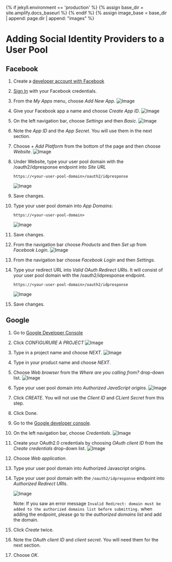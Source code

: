 {% if jekyll.environment == 'production' %}
  {% assign base_dir = site.amplify.docs_baseurl %}
{% endif %}
{% assign image_base = base_dir | append: page.dir | append: "images" %}


# Adding Social Identity Providers to a User Pool

## Facebook

1. Create a [developer account with Facebook](https://developers.facebook.com/docs/facebook-login)
2. [Sign In](https://developers.facebook.com/) with your Facebook credentials.
3. From the *My Apps* menu, choose *Add New App*.
![Image]({{image_base}}/cognitoHostedUI/facebook1.png)
4. Give your Facebook app a name and choose *Create App ID*.
![Image]({{image_base}}/cognitoHostedUI/facebook2.png)
5. On the left navigation bar, choose *Settings* and then *Basic*.
![Image]({{image_base}}/cognitoHostedUI/facebook3.png)
6. Note the *App ID* and the *App Secret*. You will use them in the next section.
7. Choose *+ Add Platform* from the bottom of the page and then choose *Website*.
![Image]({{image_base}}/cognitoHostedUI/facebook4.png)
8. Under Website, type your user pool domain with the /oauth2/idpresponse endpoint into *Site URL*

    ```https://<your-user-pool-domain>/oauth2/idpresponse```

    ![Image]({{image_base}}/cognitoHostedUI/facebook5.png)
9. Save changes.
10. Type your user pool domain into *App Domains*:

    ```https://<your-user-pool-domain>```
    
    ![Image]({{image_base}}/cognitoHostedUI/facebook6.png)
11. Save changes.
12. From the navigation bar choose *Products* and then *Set up* from *Facebook Login*.
![Image]({{image_base}}/cognitoHostedUI/facebook7.png)
13. From the navigation bar choose *Facebook Login* and then *Settings*.
14. Type your redirect URL into *Valid OAuth Redirect URIs*. It will consist of your user pool domain with the /oauth2/idpresponse endpoint.

    ```https://<your-user-pool-domain>/oauth2/idpresponse```

    ![Image]({{image_base}}/cognitoHostedUI/facebook8.png)
15. Save changes.

## Google

1. Go to [Google Developer Console](https://developers.google.com/identity/sign-in/web/sign-in)
2. Click *CONFIGURURE A PROJECT*
![Image]({{image_base}}/cognitoHostedUI/google1.png)
3. Type in a project name and choose *NEXT*.
![Image]({{image_base}}/cognitoHostedUI/google2.png)
4. Type in your product name and choose *NEXT*.
5. Choose *Web browser* from the *Where are you calling from?* drop-down list.
![Image]({{image_base}}/cognitoHostedUI/google3.png)
6. Type your user pool domain into *Authorized JavaScript origins*.
![Image]({{image_base}}/cognitoHostedUI/google4.png)
7. Click *CREATE*. You will not use the *Client ID* and *CLient Secret* from this step.
8. Click Done.
9. Go to the [Google developer console](https://console.developers.google.com).
10. On the left navigation bar, choose *Credentials*.
![Image]({{image_base}}/cognitoHostedUI/google5.png)
11. Create your OAuth2.0 credentials by choosing *OAuth client ID* from the *Create credentials* drop-down list.
![Image]({{image_base}}/cognitoHostedUI/google6.png)
12. Choose *Web application*.
13. Type your user pool domain into Authorized Javascript origins.
14. Type your user pool domain with the `/oauth2/idpresponse` endpoint into *Authorized Redirect URIs*.

    ![Image]({{image_base}}/cognitoHostedUI/google7.png)

    Note: If you saw an error message `Invalid Redirect: domain must be added to the authorized domains list before submitting.` when adding the endpoint, please go to the *authorized domains list* and add the domain.
16. Click *Create* twice.
17. Note the *OAuth client ID* and *client secret*. You will need them for the next section.
18. Choose *OK*.
